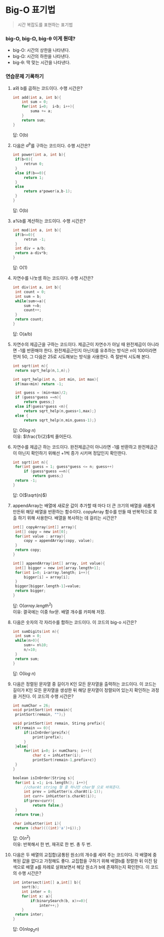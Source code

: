 # Big-O 표기법

> 시간 복잡도를 표현하는 표기법

### big-O, big-Ω, big-θ 이게 뭔데?

- big-O: 시간의 상한을 나타낸다.
- big-Ω: 시간의 하한을 나타낸다.
- big-θ: 딱 맞는 시간을 나타낸다.

### 연습문제 기록하기

1. a와 b를 곱하는 코드이다. 수행 시간은?

   ```c
   int add(int a, int b){
       int sum = 0;
       for(int i=0;  i<b; i++){
           suma += a;
       }
       return sum;
   }
   ```

   답: O(b)

2. 다음은 $a^b$를 구하는 코드이다. 수행 시간은?

   ```c
   int power(int a, int b){
   	if(b<0){
   		retrun 0;
   	}
   	else if(b==0){
   		return 1;
   	}
   	else
   		return a*power(a,b-1);
   	}
   }
   ```

   답: O(b)

3. a%b를 계산하는 코드이다. 수행 시간은?

   ```c
   int mod(int a, int b){
   	if(b<=0){
   		retrun -1;
   	}
   	int div = a/b;
   	return a-div*b;
   }
   ```

   답: O(1)

4. 자연수를 나눗셈 하는 코드이다. 수행 시간은?

   ```c
   int div(int a, int b){
   	int count = 0;
   	int sum = b;
   	while(sum<=a){
   		sum +=b;
   		count++;
   	}
   	return count;
   }
   ```

   답: O(a/b)

5. 자연수의 제곱근을 구하는 코드이다. 제곱근이 자연수가 아닐 때 완전제곱이 아니라면 -1를 반환해야 한다. 완전제곱근인지 아닌지를 유추하는 방식은 n이 100이라면 먼저 50, 그 다음은 25로 시도해보는 방식을 사용한다. 즉 절반씩 시도해 본다.

   ```c
   int sqrt(int n){
   	return sqrt_help(n,1,n);}

   int sqrt_help(int n, int min, int max){
   	if(max<min) return -1;

   	int guess = (min+max)/2;
   	if (guess*guess ==n){
   		return guess;}
   	else if(guess*guess <n){
   		return sqrt_help(n,guess+1,max);}
   	else {
   		return sqrt_help(n,min,guess-1);}

   ```

   답: O($log~n$)  
   이유: $\frac{1}{2}$씩 줄어든다.

6. 자연수를 제곱근 하는 코드이다. 완전제곱근이 아니라면 -1를 반환하고 완전제곱근이 아닌지 확인하기 위해선 +1씩 증가 시키며 정답인지 확인한다.

   ```c
   int sqrt(int n){
   	for(int guess = 1; guess*guess <= n; guess++)
   		if (guess*guess ==n){
   			return guess;}
   	return -1;
   }
   ```

   답: O($\sqrt{n}$)

7. appendArray는 배열에 새로운 값이 추가할 때 마다 더 큰 크기의 배열을 새롭게 만든뒤 해당 배열을 반환하는 함수이다. copyArray 함수를 만들 때 반복적으로 호출 하기 위해 사용한다. 배열을 복사하는 데 걸리는 시간은?

   ```c
   int[] copyArray(int[] array){
   	int[] copy = new int[0];
   	for(int value : array){
   		copy = appendArray(copy, value);
   	}
   	return copy;
   }

   int[] appendArray(int[] array, int value){
   	int[] bigger = new int[array.length+1];
   	for(int i=0; i<array.length; i++){
   		bigger[i] = array[i];
   	}
   	bigger[bigger.length-1]=value;
    return bigger;
   }
   ```

   답: O($array.length^2$)  
   이유: 결국에는 이중 for문. 배열 개수를 카피해 저장.

8. 다음은 숫자의 각 자리수를 합하는 코드이다. 이 코드의 big-o 시간은?

   ```c
   int sumDigits(int n){
   	int sum = 0;
   	while(n>0){
   		sum+= n%10;
   		n/=10;
   	}
    return sum;
   }
   ```

   답: O($log~n$)

9. 다음은 정렬된 문자열 중 길이가 K인 모든 문자열을 출력하는 코드이다. 이 코드는 길이가 K인 모든 문자열을 생성한 뒤 해당 문자열이 정렬되어 있는지 확인하는 과정을 거친다. 이 코드의 수행 시간은?

   ```c
   int numChar = 26;
   void printSort(int remain){
   	printSort(remain, "");}

   void printSort(int remain, Stirng prefix){
   	if(remain == 0){
   		if(isInOrder(preifx){
   			print(prefix);
   		}
   	}else{
   		for(int i=0; i< numChars; i++){
   			char c = inhLetter(i);
   			printSort(remain-1,prefix+c)}
   	}
   }

   boolean isInOrder(String s){
   	for(int i =1; i<s.length(); i++){
   		//charAt string 형 중 하나만 char형 으로 바꿔준다.
   		int prev = inhLetter(s.charAt(i-1));
   		int curr= inhLetter(s.charAt(i));
   		if(prev>curr){
   			return false;}
   	}
    return true;}

   char inhLetter(int i){
   	return (char)(((int)'a')+i));}

   ```

   답: O($n^2$)  
   이유: 반복해서 한 번, 재귀로 한 번. 총 두 번.

10. 다음은 두 배열의 교집합(공통된 원소)의 개수를 세어 주는 코드이다. 각 배열에 중복된 값을 없다고 가정해도 좋다. 교집합을 구하기 위해 배열b를 정렬한 뒤 이진 탐색으로 배열 a를 차례로 살펴보면서 해당 원소가 b에 존재하는지 확인한다. 이 코드의 수행 시간은?

    ```c
    int intersect(int[] a,int[] b){
    	sort(b);
    	int inter = 0;
    	for(int x: a){
    		if(binarySearch(b, x)>=0){
    			inter++;}
    	}
     return inter;
    }
    ```

    답: O($nlog_2n$)
